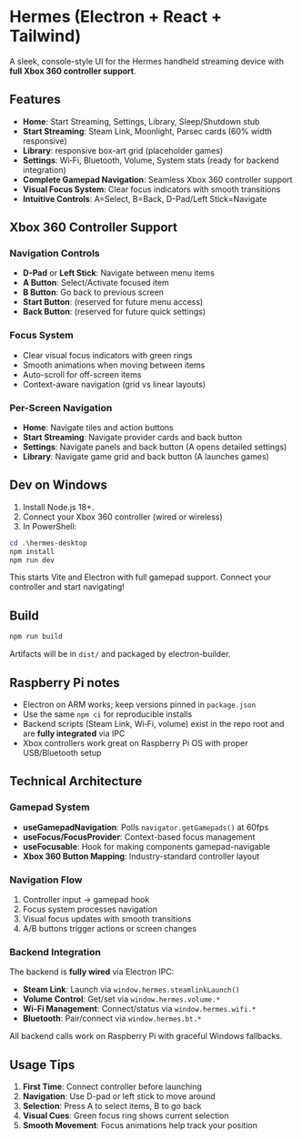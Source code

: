# Hermes (Electron + React + Tailwind)

A sleek, console-style UI for the Hermes handheld streaming device with **full Xbox 360 controller support**.

## Features
- **Home**: Start Streaming, Settings, Library, Sleep/Shutdown stub
- **Start Streaming**: Steam Link, Moonlight, Parsec cards (60% width responsive)
- **Library**: responsive box-art grid (placeholder games)
- **Settings**: Wi‑Fi, Bluetooth, Volume, System stats (ready for backend integration)
- **Complete Gamepad Navigation**: Seamless Xbox 360 controller support
- **Visual Focus System**: Clear focus indicators with smooth transitions
- **Intuitive Controls**: A=Select, B=Back, D-Pad/Left Stick=Navigate

## Xbox 360 Controller Support

### Navigation Controls
- **D-Pad** or **Left Stick**: Navigate between menu items
- **A Button**: Select/Activate focused item
- **B Button**: Go back to previous screen
- **Start Button**: (reserved for future menu access)
- **Back Button**: (reserved for future quick settings)

### Focus System
- Clear visual focus indicators with green rings
- Smooth animations when moving between items
- Auto-scroll for off-screen items
- Context-aware navigation (grid vs linear layouts)

### Per-Screen Navigation
- **Home**: Navigate tiles and action buttons
- **Start Streaming**: Navigate provider cards and back button
- **Settings**: Navigate panels and back button (A opens detailed settings)
- **Library**: Navigate game grid and back button (A launches games)

## Dev on Windows
1. Install Node.js 18+.
2. Connect your Xbox 360 controller (wired or wireless)
3. In PowerShell:

```powershell
cd .\hermes-desktop
npm install
npm run dev
```

This starts Vite and Electron with full gamepad support. Connect your controller and start navigating!

## Build
```powershell
npm run build
```
Artifacts will be in `dist/` and packaged by electron-builder.

## Raspberry Pi notes
- Electron on ARM works; keep versions pinned in `package.json`
- Use the same `npm ci` for reproducible installs
- Backend scripts (Steam Link, Wi‑Fi, volume) exist in the repo root and are **fully integrated** via IPC
- Xbox controllers work great on Raspberry Pi OS with proper USB/Bluetooth setup

## Technical Architecture

### Gamepad System
- **useGamepadNavigation**: Polls `navigator.getGamepads()` at 60fps
- **useFocus/FocusProvider**: Context-based focus management
- **useFocusable**: Hook for making components gamepad-navigable
- **Xbox 360 Button Mapping**: Industry-standard controller layout

### Navigation Flow
1. Controller input → gamepad hook
2. Focus system processes navigation
3. Visual focus updates with smooth transitions
4. A/B buttons trigger actions or screen changes

### Backend Integration
The backend is **fully wired** via Electron IPC:
- **Steam Link**: Launch via `window.hermes.steamlinkLaunch()`
- **Volume Control**: Get/set via `window.hermes.volume.*`
- **Wi-Fi Management**: Connect/status via `window.hermes.wifi.*`
- **Bluetooth**: Pair/connect via `window.hermes.bt.*`

All backend calls work on Raspberry Pi with graceful Windows fallbacks.

## Usage Tips
1. **First Time**: Connect controller before launching
2. **Navigation**: Use D-pad or left stick to move around
3. **Selection**: Press A to select items, B to go back
4. **Visual Cues**: Green focus ring shows current selection
5. **Smooth Movement**: Focus animations help track your position
